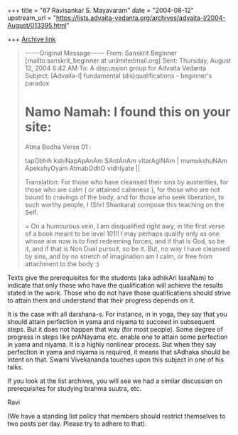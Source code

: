 +++
title = "67 Ravisankar S. Mayavaram"
date = "2004-08-12"
upstream_url = "https://lists.advaita-vedanta.org/archives/advaita-l/2004-August/013395.html"

+++
[Archive link](https://lists.advaita-vedanta.org/archives/advaita-l/2004-August/013395.html)


> -----Original Message-----
> From: Sanskrit Beginner [mailto:sanskrit_beginner at unlimitedmail.org]
> Sent: Thursday, August 12, 2004 6:42 AM
> To: A discussion group for Advaita Vedanta
> Subject: [Advaita-l] fundamental (dis)qualifications - beginner's
> paradox
>
>
> Namo Namah:
> I found this on your site:
> ==
> Atma Bodha Verse 01 :
>
> tapObhih kshiNapApAnAm SAntAnAm vItarAgiNAm |
> mumukshuNAm ApekshyOyam AtmabOdhO vidhIyate ||
>
> Translation:
> For those who have cleansed their sins by austerities, for
> those who are calm ( or attained calmness ), for those who are
> not bound to cravings of the body, and for those who seek
> liberation, to such worthy people, I (ShrI Shankara) compose
> this teaching on the Self.
>
> =
>  On a humourous vein, I am disqualified right awy, in the
> first verse of a book meant to be level 101!! I may perhaps
> qualify only as one whose aim now is to find redeeming forces,
> and if that is God, so be it, and if that is Non Dual pursuit,
> so be it. But, no way I have cleansed by sins, and by no
> stretch of imagination am I calm, or free from attachment to
> the body :)

Texts give the prerequisites for the students (aka adhikAri laxaNam) to
indicate that only those who have the qualification will achieve the results
stated in the work. Those who do not have those qualifications should strive
to attain them and understand that their progress depends on it.

It is the case with all darshana-s. For instance, in in yoga, they say that
you should attain perfection in yama and niyama to succeed in subsequent
steps. But it does not happen that way (for most people). Some degree of
progress in steps like prANayama etc. enable one to attain some perfection
in  yama and niyama. It is a highly nonlinear process. But when they say
perfection in yama and niyama is required, it means that sAdhaka should be
intent on that. Swami Vivekananda touches upon this subject in one of his
talks.

If you look at the list archives, you will see we had a similar discussion
on prerequisites for studying brahma suutra, etc.


Ravi

(We have a standing list policy that members should restrict themselves to
two posts per day. Please try to adhere to that).



